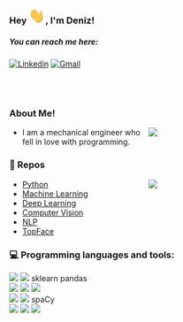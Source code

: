 <h3 title="hello"> Hey <img src="https://raw.githubusercontent.com/KevinPatel04/KevinPatel04/master/Hi.gif" width="30px">, I'm Deniz!</h3>

##### You can reach me here:
[![Linkedin](https://img.shields.io/badge/-LinkedIn-blue?style=flat&logo=Linkedin&logoColor=white)](https://www.linkedin.com/in/denizelci/)
[![Gmail](https://img.shields.io/badge/-Gmail-c14438?style=flat&logo=Gmail&logoColor=white)](mailto:denizelci92@gmail.com)

<br />
<br />
 
### About Me!

<img width="50%" align="right" src="https://github-readme-stats.vercel.app/api?username=Deniz-shelby&show_icons=true&theme=radical" />

- I am a mechanical engineer who fell in love with programming.

### 🎯 Repos

<img width="50%" align="right" src="https://github-readme-stats.vercel.app/api/top-langs/?username=Deniz-shelby&hide=TeX&layout=compact&show_icons=true&theme=radical" />


- <a href="https://github.com/Deniz-shelby/Python_stuff" target="_blank">Python</a>
- <a href="https://github.com/Deniz-shelby/Machine_learning" target="_blank">Machine Learning</a>
- <a href="https://github.com/Deniz-shelby/Deep_learning" target="_blank">Deep Learning</a>
- <a href="https://github.com/Deniz-shelby/Computer_vision" target="_blank">Computer Vision</a>
- <a href="https://github.com/Deniz-shelby/NLP" target="_blank">NLP</a>
- <a href="https://github.com/Deniz-shelby/Topface" target="_blank">TopFace</a>

### :computer: Programming languages and tools: 
<p>

<code><img width="10%" src="https://www.vectorlogo.zone/logos/python/python-ar21.svg"></code>
<code><img width="10%" src="https://www.vectorlogo.zone/logos/numpy/numpy-ar21.svg"></code>
sklearn
pandas
<br/>
<code><img width="10%" src="https://www.vectorlogo.zone/logos/jupyter/jupyter-ar21.svg"></code>
<code><img width="10%" src="https://www.vectorlogo.zone/logos/pytorch/pytorch-ar21.svg"></code>
<code><img width="10%" src="https://www.vectorlogo.zone/logos/tensorflow/tensorflow-ar21.svg"></code>
<br/>
<code><img width="10%" src="https://www.vectorlogo.zone/logos/opencv/opencv-ar21.svg"></code>
<code><img width="10%" src="https://www.vectorlogo.zone/logos/git-scm/git-scm-ar21.svg"></code>
spaCy
<br/>
<code><img width="10%" src="https://www.vectorlogo.zone/logos/pocoo_flask/pocoo_flask-ar21.svg"></code>
<code><img width="10%" src="https://www.vectorlogo.zone/logos/djangoproject/djangoproject-ar21.svg"></code>
<code><img width="10%" src="https://www.vectorlogo.zone/logos/postgresql/postgresql-ar21.svg"></code>
</p>
